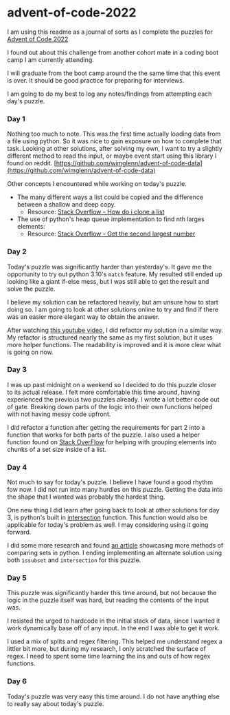 # advent-of-code-2022

I am using this readme as a journal of sorts as I complete the puzzles for [Advent of Code 2022](https://adventofcode.com/)

I found out about this challenge from another cohort mate in a coding boot camp I am currently attending.

I will graduate from the boot camp around the the same time that this event is over. It should be good practice for preparing for interviews.

I am going to do my best to log any notes/findings from attempting each day's puzzle.

### Day 1
Nothing too much to note. This was the first time actually loading data from a file using python. So it was nice to gain exposure on how to complete that task. Looking at other solutions, after solving my own, I want to try a slightly different method to read the input, or maybe event start using this library I found on reddit. [https://github.com/wimglenn/advent-of-code-data](https://github.com/wimglenn/advent-of-code-data)

Other concepts I encountered while working on today's puzzle.
* The many different ways a list could be copied and the difference between a shallow and deep copy.
  * Resource: [Stack Overflow - How do i clone a list](https://stackoverflow.com/questions/2612802/how-do-i-clone-a-list-so-that-it-doesnt-change-unexpectedly-after-assignment)
* The use of python's heap queue implementation to find nth larges elements:
  * Resource: [Stack Overflow - Get the second largest number](https://stackoverflow.com/questions/16225677/get-the-second-largest-number-in-a-list-in-linear-time)

### Day 2
Today's puzzle was significantly harder than yesterday's. It gave me the opportunity to try out python 3.10's `match` feature. My resulted still ended up looking like a giant if-else mess, but I was still able to get the result and solve the puzzle.

I believe my solution can be refactored heavily, but am unsure how to start doing so. I am going to look at other solutions online to try and find if there was an easier more elegant way to obtain the answer.

After watching [this youtube video](https://www.youtube.com/watch?v=gLlj_P8edJY), I did refactor my solution in a similar way. My refactor is structured nearly the same as my first solution, but it uses more helper functions. The readability is improved and it is more clear what is going on now.

### Day 3
I was up past midnight on a weekend so I decided to do this puzzle closer to its actual release. I felt more comfortable this time around, having experienced the previous two puzzles already. I wrote a lot better code out of gate. Breaking down parts of the logic into their own functions helped with not having messy code upfront.

I did refactor a function after getting the requirements for part 2 into a function that works for both parts of the puzzle. I also used a helper function found on [Stack OverFlow](https://stackoverflow.com/a/434328) for helping with grouping elements into chunks of a set size inside of a list.

### Day 4
Not much to say for today's puzzle. I believe I have found a good rhythm fow now. I did not run into many hurdles on this puzzle. Getting the data into the shape that I wanted was probably the hardest thing.

One new thing I did learn after going back to look at other solutions for day 3, is python's built in [intersection](https://www.w3schools.com/python/ref_set_intersection.asp) function. This function would also be applicable for today's problem as well. I may considering using it going forward.

I did some more research and found [an article](https://betterprogramming.pub/a-visual-guide-to-set-comparisons-in-python-6ab7edb9ec41) showcasing more methods of comparing sets in python. I ending implementing an alternate solution using both `issubset` and `intersection` for this puzzle.

### Day 5
This puzzle was significantly harder this time around, but  not because the logic in the puzzle itself was hard, but reading the contents of the input was.

I resisted the urged to hardcode in the initial stack of data, since I wanted it work dynamically base off of any input. In the end I was able to get it work.

I used a mix of splits and regex filtering. This helped me understand regex a littler bit more, but during my research, I only scratched the surface of regex. I need to spent some time learning the ins and outs of how regex functions.

### Day 6
Today's puzzle was very easy this time around. I do not have anything else to really say about today's puzzle.
